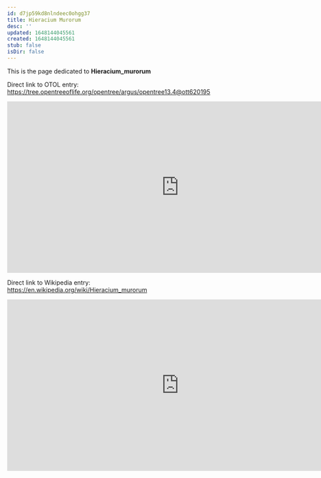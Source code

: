 ```yaml
---
id: d7jp59kd8nlndeec0ohgg37
title: Hieracium Murorum
desc: ''
updated: 1648144045561
created: 1648144045561
stub: false
isDir: false
---
```

This is the page dedicated to **Hieracium_murorum**


Direct link to OTOL entry: https://tree.opentreeoflife.org/opentree/argus/opentree13.4@ott620195



<html>
    <body>
    <iframe src="https://tree.opentreeoflife.org/opentree/argus/opentree13.4@ott620195"
    width="800" height="400" frameborder="0" allowfullscreen> </iframe>
    </body>
</html>
    


Direct link to Wikipedia entry: https://en.wikipedia.org/wiki/Hieracium_murorum



<html>
    <body>
    <iframe src="https://en.wikipedia.org/wiki/Hieracium_murorum"
    width="800" height="400" frameborder="0" allowfullscreen> </iframe>
    </body>
</html>
    
